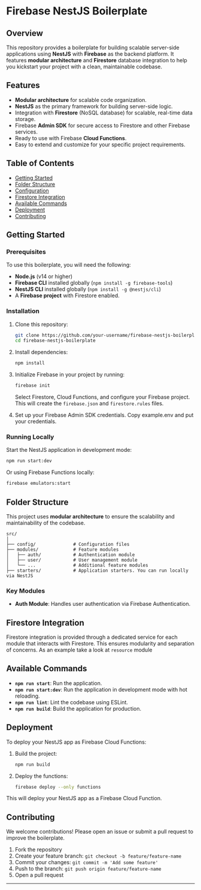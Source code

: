 
# Firebase NestJS Boilerplate

## Overview

This repository provides a boilerplate for building scalable server-side applications using **NestJS** with **Firebase** as the backend platform. It features **modular architecture** and **Firestore** database integration to help you kickstart your project with a clean, maintainable codebase.

## Features

- **Modular architecture** for scalable code organization.
- **NestJS** as the primary framework for building server-side logic.
- Integration with **Firestore** (NoSQL database) for scalable, real-time data storage.
- Firebase **Admin SDK** for secure access to Firestore and other Firebase services.
- Ready to use with Firebase **Cloud Functions**.
- Easy to extend and customize for your specific project requirements.

## Table of Contents

- [Getting Started](#getting-started)
- [Folder Structure](#folder-structure)
- [Configuration](#configuration)
- [Firestore Integration](#firestore-integration)
- [Available Commands](#available-commands)
- [Deployment](#deployment)
- [Contributing](#contributing)

## Getting Started

### Prerequisites

To use this boilerplate, you will need the following:

- **Node.js** (v14 or higher)
- **Firebase CLI** installed globally (`npm install -g firebase-tools`)
- **NestJS CLI** installed globally (`npm install -g @nestjs/cli`)
- A **Firebase project** with Firestore enabled.

### Installation

1. Clone this repository:

   ```bash
   git clone https://github.com/your-username/firebase-nestjs-boilerplate.git
   cd firebase-nestjs-boilerplate
   ```

2. Install dependencies:

   ```bash
   npm install
   ```

3. Initialize Firebase in your project by running:

   ```bash
   firebase init
   ```

   Select Firestore, Cloud Functions, and configure your Firebase project. This will create the `firebase.json` and `firestore.rules` files.

4. Set up your Firebase Admin SDK credentials. Copy example.env and put your credentials.

### Running Locally

Start the NestJS application in development mode:

```bash
npm run start:dev
```

Or using Firebase Functions locally:

```bash
firebase emulators:start
```

## Folder Structure

This project uses **modular architecture** to ensure the scalability and maintainability of the codebase.

```
src/
│
├── config/              # Configuration files
├── modules/             # Feature modules
│   ├── auth/            # Authentication module
│   ├── user/            # User management module
│   └── ...              # Additional feature modules
├── starters/            # Application starters. You can run locally via NestJS
```

### Key Modules

- **Auth Module**: Handles user authentication via Firebase Authentication.

## Firestore Integration

Firestore integration is provided through a dedicated service for each module that interacts with Firestore. This ensures modularity and separation of concerns. As an example take a look at `resource` module

## Available Commands

- **`npm run start`**: Run the application.
- **`npm run start:dev`**: Run the application in development mode with hot reloading.
- **`npm run lint`**: Lint the codebase using ESLint.
- **`npm run build`**: Build the application for production.

## Deployment

To deploy your NestJS app as Firebase Cloud Functions:

1. Build the project:

   ```bash
   npm run build
   ```

2. Deploy the functions:

   ```bash
   firebase deploy --only functions
   ```

This will deploy your NestJS app as a Firebase Cloud Function.

## Contributing

We welcome contributions! Please open an issue or submit a pull request to improve the boilerplate.

1. Fork the repository
2. Create your feature branch: `git checkout -b feature/feature-name`
3. Commit your changes: `git commit -m 'Add some feature'`
4. Push to the branch: `git push origin feature/feature-name`
5. Open a pull request

---
